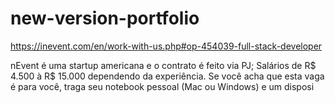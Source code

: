 # new-version-portfolio

https://inevent.com/en/work-with-us.php#op-454039-full-stack-developer

nEvent é uma startup americana e o contrato é feito via PJ;
Salários de R$ 4.500 à R$ 15.000 dependendo da experiência.
Se você acha que esta vaga é para você, traga seu notebook pessoal (Mac ou Windows) e um disposi
